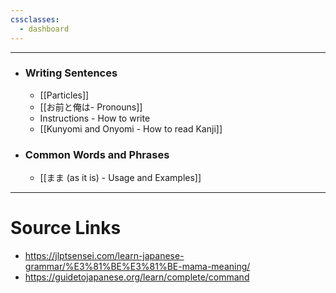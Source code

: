```yaml
---
cssclasses:
  - dashboard
---
```

---

- ### Writing Sentences
	- [[Particles]]
	- [[お前と俺は- Pronouns]]
	- Instructions - How to write
	- [[Kunyomi and Onyomi - How to read Kanji]]
- ### Common Words and Phrases
	- [[まま (as it is) - Usage and Examples]]

---


# Source Links

- https://jlptsensei.com/learn-japanese-grammar/%E3%81%BE%E3%81%BE-mama-meaning/
- https://guidetojapanese.org/learn/complete/command